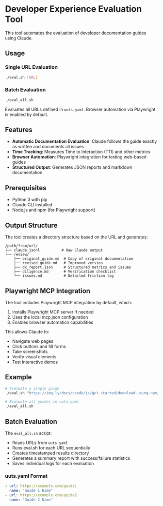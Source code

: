 # Developer Experience Evaluation Tool

This tool automates the evaluation of developer documentation guides using Claude.

## Usage

### Single URL Evaluation
```bash
./eval.sh [URL]
```

### Batch Evaluation
```bash
./eval_all.sh
```

Evaluates all URLs defined in `uuts.yaml`. Browser automation via Playwright is enabled by default.

## Features

- **Automatic Documentation Evaluation**: Claude follows the guide exactly as written and documents all issues
- **Time Tracking**: Measures Time to Interaction (TTI) and other metrics
- **Browser Automation**: Playwright integration for testing web-based guides
- **Structured Output**: Generates JSON reports and markdown documentation

## Prerequisites

- Python 3 with pip
- Claude CLI installed
- Node.js and npm (for Playwright support)

## Output Structure

The tool creates a directory structure based on the URL and generates:

```
/path/from/url/
├── claude.jsonl          # Raw Claude output
└── review/
    ├── original_guide.md  # Copy of original documentation
    ├── revised_guide.md   # Improved version
    ├── dx_report.json     # Structured metrics and issues
    ├── diligence.md       # Verification checklist
    └── issues.md          # Detailed friction log
```

## Playwright MCP Integration

The tool includes Playwright MCP integration by default, which:
1. Installs Playwright MCP server if needed
2. Uses the local mcp.json configuration
3. Enables browser automation capabilities

This allows Claude to:
- Navigate web pages
- Click buttons and fill forms
- Take screenshots
- Verify visual elements
- Test interactive demos

## Example

```bash
# Evaluate a single guide
./eval.sh "https://img.ly/docs/cesdk/js/get-started/download-using-npm/integrate-as-module-y2123e/"

# Evaluate all guides in uuts.yaml
./eval_all.sh
```

## Batch Evaluation

The `eval_all.sh` script:
- Reads URLs from `uuts.yaml`
- Runs eval.sh for each URL sequentially
- Creates timestamped results directory
- Generates a summary report with success/failure statistics
- Saves individual logs for each evaluation

### uuts.yaml Format

```yaml
- url: https://example.com/guide1
  name: "Guide 1 Name"
- url: https://example.com/guide2
  name: "Guide 2 Name"
```